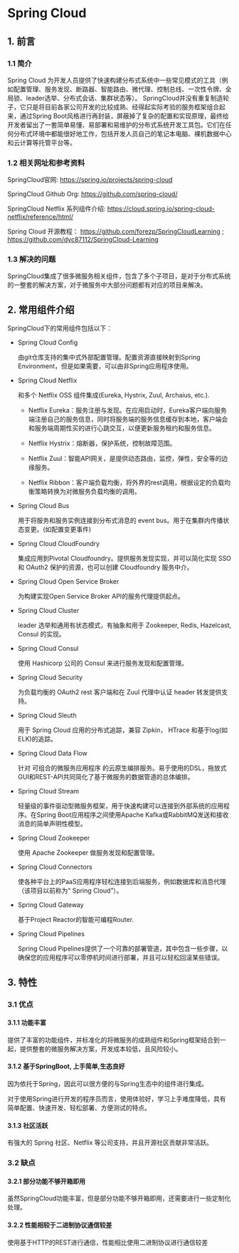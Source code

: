 # Spring Cloud



## 1. 前言



### 1.1 简介

Spring Cloud 为开发人员提供了快速构建分布式系统中一些常见模式的工具（例如配置管理、服务发现、断路器、智能路由、微代理、控制总线、一次性令牌、全局锁、leader选举、分布式会话、集群状态等）。 SpringCloud并没有重复制造轮子，它只是将目前各家公司开发的比较成熟、经得起实际考验的服务框架组合起来，通过Spring Boot风格进行再封装，屏蔽掉了复杂的配置和实现原理，最终给开发者留出了一套简单易懂、易部署和易维护的分布式系统开发工具包。它们在任何分布式环境中都能很好地工作，包括开发人员自己的笔记本电脑、裸机数据中心和云计算等托管平台等。



### 1.2 相关网址和参考资料

SpringCloud官网: https://spring.io/projects/spring-cloud

SpringCloud Github Org: https://github.com/spring-cloud/

SpringCloud Netflix 系列组件介绍: https://cloud.spring.io/spring-cloud-netflix/reference/html/

Spring Cloud 开源教程： https://github.com/forezp/SpringCloudLearning  ;  https://github.com/dyc87112/SpringCloud-Learning



### 1.3 解决的问题

SpringCloud集成了很多微服务相关组件，包含了多个子项目，是对于分布式系统的一整套的解决方案，对于微服务中大部分问题都有对应的项目来解决。





## 2. 常用组件介绍

SpringCloud下的常用组件包括以下：

- Spring Cloud Config

  由git仓库支持的集中式外部配置管理。配置资源直接映射到Spring Environment，但是如果需要，可以由非Spring应用程序使用。

- Spring Cloud Netflix

  和多个 Netflix OSS 组件集成(Eureka, Hystrix, Zuul, Archaius, etc.).

  * Netflix Eureka：服务注册与发现。在应用启动时，Eureka客户端向服务端注册自己的服务信息，同时将服务端的服务信息缓存到本地，客户端会和服务端周期性买的进行心跳交互，以便更新服务租约和服务信息。

  * Netflix Hystrix：熔断器，保护系统，控制故障范围。

  * Netflix Zuul：智能API网关，是提供动态路由，监控，弹性，安全等的边缘服务。

  * Netflix Ribbon：客户端负载均衡，将外界的rest调用，根据设定的负载均衡策略转换为对微服务负载均衡的调用。

- Spring Cloud Bus

  用于将服务和服务实例连接到分布式消息的 event bus。用于在集群内传播状态变更。(如配置变更事件)

- Spring Cloud CloudFoundry

  集成应用到Pivotal Cloudfoundry。提供服务发现实现，并可以简化实现 SSO 和 OAuth2 保护的资源，也可以创建 Cloudfoundry 服务中介。

- Spring Cloud Open Service Broker

  为构建实现Open Service Broker API的服务代理提供起点。

- Spring Cloud Cluster

  leader 选举和通用有状态模式，有抽象和用于 Zookeeper, Redis, Hazelcast, Consul 的实现。

- Spring Cloud Consul

  使用 Hashicorp 公司的 Consul 来进行服务发现和配置管理。

- Spring Cloud Security

  为负载均衡的 OAuth2 rest 客户端和在 Zuul 代理中认证 header 转发提供支持。

- Spring Cloud Sleuth

  用于 Spring Cloud 应用的分布式追踪，兼容 Zipkin， HTrace 和基于log(如 ELK)的追踪。

* Spring Cloud Data Flow

  针对 可组合的微服务应用程序 的云原生编排服务。易于使用的DSL，拖放式GUI和REST-API共同简化了基于微服务的数据管道的总体编排。

- Spring Cloud Stream

  轻量级的事件驱动型微服务框架，用于快速构建可以连接到外部系统的应用程序。在Spring Boot应用程序之间使用Apache Kafka或RabbitMQ发送和接收消息的简单声明性模型。 

- Spring Cloud Zookeeper

  使用 Apache Zookeeper 做服务发现和配置管理。

* Spring Cloud Connectors 

  使各种平台上的PaaS应用程序轻松连接到后端服务，例如数据库和消息代理（该项目以前称为“ Spring Cloud”）。

* Spring Cloud Gateway

  基于Project Reactor的智能可编程Router.

* Spring Cloud Pipelines

  Spring Cloud Pipelines提供了一个可靠的部署管道，其中包含一些步骤，以确保您的应用程序可以零停机时间进行部署，并且可以轻松回滚某些错误。





## 3. 特性



### 3.1 优点



#### 3.1.1 功能丰富

提供了丰富的功能组件，并标准化的将微服务的成熟组件和Spring框架结合到一起，提供整套的微服务解决方案，开发成本较低，且风险较小。



#### 3.1.2 基于SpringBoot, 上手简单,生态良好

因为依托于Spring，因此可以很方便的与Spring生态中的组件进行集成。

对于使用Spring进行开发的程序员而言，使用体验好，学习上手难度降低，具有简单配置、快速开发、轻松部署、方便测试的特点。



#### 3.1.3 社区活跃

有强大的 Spring 社区、Netflix 等公司支持，并且开源社区贡献非常活跃。



### 3.2 缺点



#### 3.2.1 部分功能不够开箱即用

虽然SpringCloud功能丰富，但是部分功能不够开箱即用，还需要进行一些定制化处理。



#### 3.2.2 性能相较于二进制协议通信较差

使用基于HTTP的REST进行通信，性能相比使用二进制协议进行通信较差



